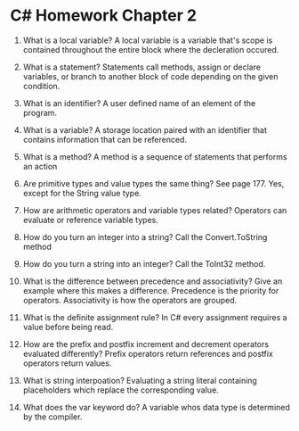# C# Homework Chapter 2 

1. What is a local variable?
A local variable is a variable that's scope is contained throughout the entire block where the decleration occured.

2. What is a statement?
Statements call methods, assign or declare variables, or branch to another block of code depending on the given condition. 

3. What is an identifier?
A user defined name of an element of the program.

4. What is a variable?
A storage location paired with an identifier that contains information that can be referenced. 

5. What is a method?
A method is a sequence of statements that performs an action 

6. Are primitive types and value types the same thing? See page 177.
Yes, except for the String value type.

7. How are arithmetic operators and variable types related?
Operators can evaluate or reference variable types. 

8. How do you turn an integer into a string?
Call the Convert.ToString method 

9. How do you turn a string into an integer?
Call the ToInt32 method.

10. What is the difference between precedence and associativity? Give an example where this makes a difference.
Precedence is the priority for operators. Associativity is how the operators are grouped.

11. What is the definite assignment rule?
In C# every assignment requires a value before being read.


12. How are the prefix and postfix increment and decrement operators evaluated differently?
Prefix operators return references and postfix operators return values. 

13. What is string interpoation?
Evaluating a string literal containing placeholders which replace the corresponding value.

14. What does the var keyword do?
A variable whos data type is determined by the compiler.